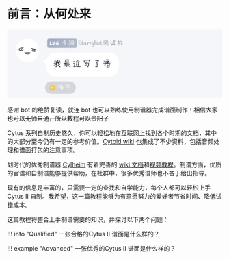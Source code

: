 # 前言：从何处来
 
<img src="resources/starrybot_001.png" alt="image-20240504000505583" style="zoom:60%;" />

感谢 bot 的绝赞复读，就连 bot 也可以熟练使用制谱器完成谱面制作！~~相信大家也可以无师自通，所以教程可以贵阳了~~

Cytus 系列自制历史悠久，你可以轻松地在互联网上找到各个时期的文档，其中的大部分至今仍有一定的参考价值。[Cytoid wiki](https://sites.google.com/site/cytoidcommunity) 也集成了不少资料，包括音频处理和谱面打包的注意事项。

划时代的优秀制谱器 [Cylheim](https://github.com/Horiztar/Cylheim-Windows/) 有着完善的 [wiki 文档](https://github.com/Horiztar/Cylheim-Windows/wiki)和[视频教程](https://www.bilibili.com/video/BV1Ly4y1m7Np)。制谱方面，优质的官谱和自制谱能够提供帮助，在社群中，很多优秀谱师也不吝于给出指导。

现有的信息是丰富的，只需要一定的查找和自学能力，每个人都可以轻松上手 Cytus II 自制。我希望，这一篇教程能够为有意愿努力的爱好者节省时间、降低试错成本。

这篇教程将整合上手制谱需要的知识，并探讨以下两个问题：

!!! info "Qualified"
    一张合格的Cytus II 谱面是什么样的？

!!! example "Advanced"
    一张优秀的Cytus II 谱面是什么样的？

